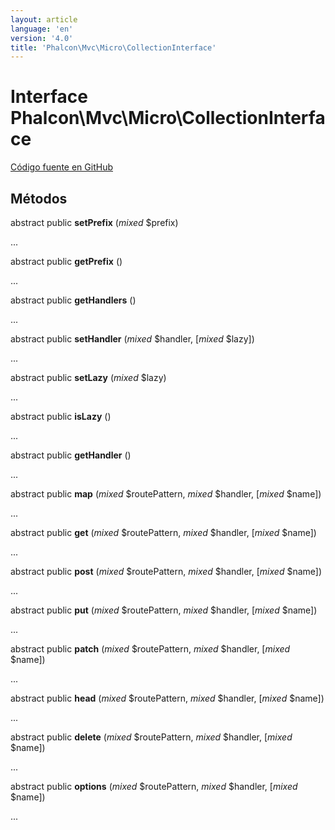```yaml
---
layout: article
language: 'en'
version: '4.0'
title: 'Phalcon\Mvc\Micro\CollectionInterface'
---
```

# Interface **Phalcon\Mvc\Micro\CollectionInterface**

<a href="https://github.com/phalcon/cphalcon/tree/v4.0.0/phalcon/mvc/micro/collectioninterface.zep" class="btn btn-default btn-sm">Código fuente en GitHub</a>

## Métodos

abstract public **setPrefix** (*mixed* $prefix)

...

abstract public **getPrefix** ()

...

abstract public **getHandlers** ()

...

abstract public **setHandler** (*mixed* $handler, [*mixed* $lazy])

...

abstract public **setLazy** (*mixed* $lazy)

...

abstract public **isLazy** ()

...

abstract public **getHandler** ()

...

abstract public **map** (*mixed* $routePattern, *mixed* $handler, [*mixed* $name])

...

abstract public **get** (*mixed* $routePattern, *mixed* $handler, [*mixed* $name])

...

abstract public **post** (*mixed* $routePattern, *mixed* $handler, [*mixed* $name])

...

abstract public **put** (*mixed* $routePattern, *mixed* $handler, [*mixed* $name])

...

abstract public **patch** (*mixed* $routePattern, *mixed* $handler, [*mixed* $name])

...

abstract public **head** (*mixed* $routePattern, *mixed* $handler, [*mixed* $name])

...

abstract public **delete** (*mixed* $routePattern, *mixed* $handler, [*mixed* $name])

...

abstract public **options** (*mixed* $routePattern, *mixed* $handler, [*mixed* $name])

...